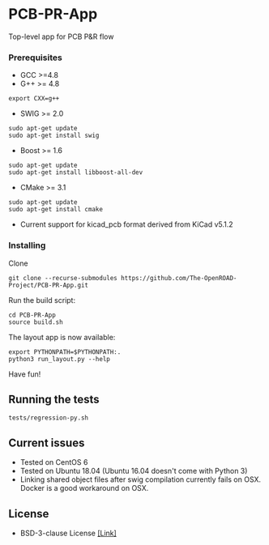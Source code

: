 # PCB-PR-App

Top-level app for PCB P&R flow

### Prerequisites

- GCC >=4.8
- G++ >= 4.8
```
export CXX=g++
```
- SWIG >= 2.0
```
sudo apt-get update
sudo apt-get install swig
```
- Boost >= 1.6
```
sudo apt-get update
sudo apt-get install libboost-all-dev
```
- CMake >= 3.1
```
sudo apt-get update
sudo apt-get install cmake
```
- Current support for kicad_pcb format derived from KiCad v5.1.2

### Installing

Clone
```
git clone --recurse-submodules https://github.com/The-OpenROAD-Project/PCB-PR-App.git
```

Run the build script:
```
cd PCB-PR-App
source build.sh
```

The layout app is now available:
```
export PYTHONPATH=$PYTHONPATH:.
python3 run_layout.py --help
```

Have fun!

## Running the tests

```
tests/regression-py.sh
```

## Current issues

- Tested on CentOS 6
- Tested on Ubuntu 18.04 (Ubuntu 16.04 doesn't come with Python 3)
- Linking shared object files after swig compilation currently fails on OSX. Docker is a good workaround on OSX.

## License
  * BSD-3-clause License [[Link]](LICENSE)
